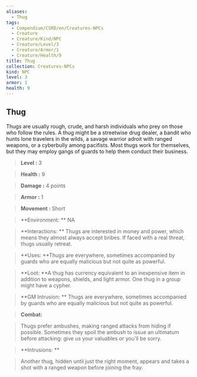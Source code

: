 ```yaml
---
aliases:
  - Thug
tags:
  - Compendium/CSRD/en/Creatures-NPCs
  - Creature
  - Creature/Kind/NPC
  - Creature/Level/3
  - Creature/Armor/1
  - Creature/Health/9
title: Thug
collection: Creatures-NPCs
kind: NPC
level: 3
armor: 1
health: 9
---
```

## Thug    
Thugs are usually rough, crude, and harsh individuals who prey on those who follow the rules. A thug might be a streetwise drug dealer, a bandit who hunts lone travelers in the wilds, a savage warrior adroit with ranged weapons, or a cyberbully among pacifists. Most thugs work for themselves, but they may employ gangs of guards to help them conduct their business.    
  
    
> **Level :** 3    
> **Health :** 9    
> **Damage :** 4 points    
> **Armor :** 1    
> **Movement :** Short    
> **Environment: ** NA    
> **Interactions: ** Thugs are interested in money and power, which means they almost always accept bribes. If faced with a real threat, thugs usually retreat.    
> **Uses: **Thugs are everywhere, sometimes accompanied by guards who are equally malicious but not quite as powerful.    
> **Loot: **A thug has currency equivalent to an inexpensive item in addition to weapons, shields, and light armor. One thug in a group might have a cypher.    
> **GM Intrusion: ** Thugs are everywhere, sometimes accompanied by guards who are equally malicious but not quite as powerful.    
  
> **Combat:**   
> Thugs prefer ambushes, making ranged attacks from hiding if possible. Sometimes they spoil the ambush to issue an ultimatum before attacking: give us your valuables or you'll be sorry.    
    
  
> **Intrusions: **   
> Another thug, hidden until just the right moment, appears and takes a shot with a ranged weapon before joining the fray.    
